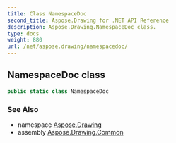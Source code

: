 ```yaml
---
title: Class NamespaceDoc
second_title: Aspose.Drawing for .NET API Reference
description: Aspose.Drawing.NamespaceDoc class. 
type: docs
weight: 880
url: /net/aspose.drawing/namespacedoc/
---
```

## NamespaceDoc class

```csharp
public static class NamespaceDoc
```

### See Also

* namespace [Aspose.Drawing](../../aspose.drawing/)
* assembly [Aspose.Drawing.Common](../../)


